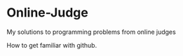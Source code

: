 # Online-Judge
My solutions to programming problems from online judges

How to get familiar with github.

